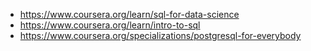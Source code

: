 - https://www.coursera.org/learn/sql-for-data-science
- https://www.coursera.org/learn/intro-to-sql
- https://www.coursera.org/specializations/postgresql-for-everybody
